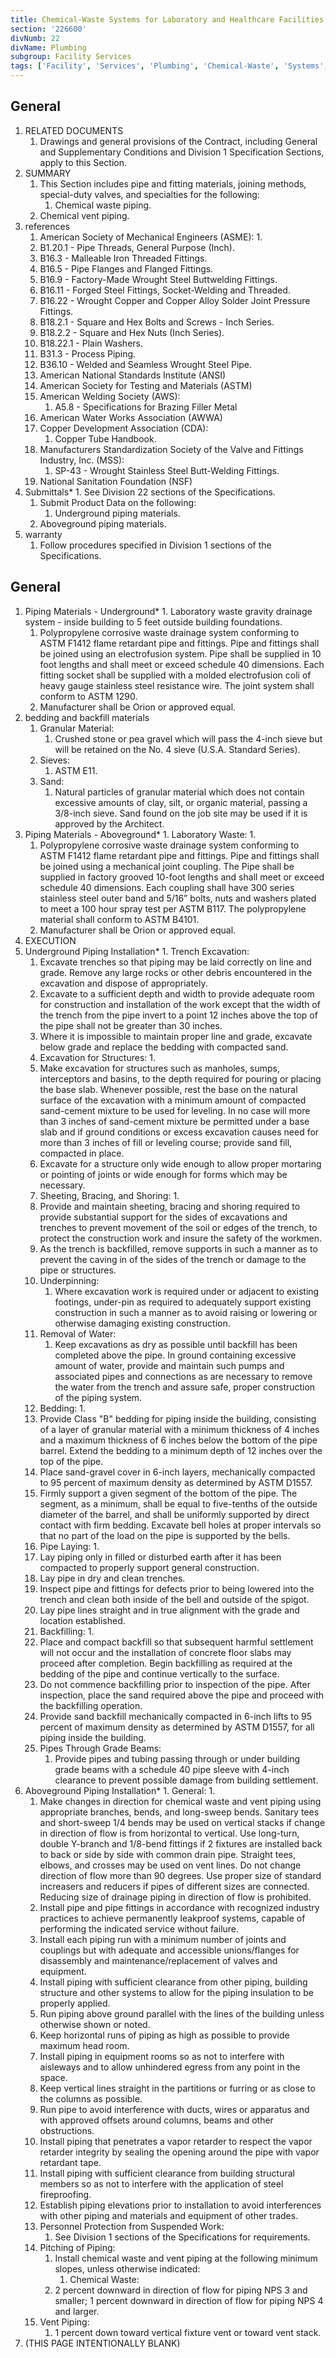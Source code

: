 ```yaml
---
title: Chemical-Waste Systems for Laboratory and Healthcare Facilities
section: '226600'
divNumb: 22
divName: Plumbing
subgroup: Facility Services
tags: ['Facility', 'Services', 'Plumbing', 'Chemical-Waste', 'Systems', 'Laboratory', 'Healthcare', 'Facilities']
---
```



## General

1. RELATED DOCUMENTS
   1. Drawings and general provisions of the Contract, including General and Supplementary Conditions and Division 1 Specification Sections, apply to this Section.
1. SUMMARY
   1. This Section includes pipe and fitting materials, joining methods, special-duty valves, and specialties for the following:
      1. Chemical waste piping.
   1. Chemical vent piping.
1. references
   1. American Society of Mechanical Engineers (ASME):
      1. 
   1. B1.20.1 - Pipe Threads, General Purpose (Inch).
   1. B16.3 - Malleable Iron Threaded Fittings.
   1. B16.5 - Pipe Flanges and Flanged Fittings.
   1. B16.9 - Factory-Made Wrought Steel Buttwelding Fittings.
   1. B16.11 - Forged Steel Fittings, Socket-Welding and Threaded.
   1. B16.22 - Wrought Copper and Copper Alloy Solder Joint Pressure Fittings.
   1. B18.2.1 - Square and Hex Bolts and Screws - Inch Series.
   1. B18.2.2 - Square and Hex Nuts (Inch Series).
   1. B18.22.1 - Plain Washers.
   1. B31.3 - Process Piping.
   1. B36.10 - Welded and Seamless Wrought Steel Pipe.
   1. American National Standards Institute (ANSI)
   1. American Society for Testing and Materials (ASTM)
   1. American Welding Society (AWS):
      1. A5.8 - Specifications for Brazing Filler Metal
   1. American Water Works Association (AWWA)
   1. Copper Development Association (CDA):
      1. Copper Tube Handbook.
   1. Manufacturers Standardization Society of the Valve and Fittings Industry, Inc. (MSS):
      1. SP-43 - Wrought Stainless Steel Butt-Welding Fittings.
   1. National Sanitation Foundation (NSF) 
1. Submittals*   1. See Division 22 sections of the Specifications. 
   1. Submit Product Data on the following:
      1. Underground piping materials.
   1. Aboveground piping materials.
1. warranty
   1. Follow procedures specified in Division 1 sections of the Specifications. 

## General

1. Piping Materials - Underground*   1. Laboratory waste gravity drainage system - inside building to 5 feet outside building foundations. 
   1. Polypropylene corrosive waste drainage system conforming to ASTM F1412 flame retardant pipe and fittings. Pipe and fittings shall be joined using an electrofusion system. Pipe shall be supplied in 10 foot lengths and shall meet or exceed schedule 40 dimensions. Each fitting socket shall be supplied with a molded electrofusion coli of heavy gauge stainless steel resistance wire. The joint system shall conform to ASTM 1290.
   1. Manufacturer shall be Orion or approved equal. 
1. bedding and backfill materials
   1. Granular Material:
      1. Crushed stone or pea gravel which will pass the 4-inch sieve but will be retained on the No. 4 sieve (U.S.A. Standard Series).
   1. Sieves:
      1. ASTM E11.
   1. Sand:
      1. Natural particles of granular material which does not contain excessive amounts of clay, silt, or organic material, passing a 3/8-inch sieve. Sand found on the job site may be used if it is approved by the Architect.
1. Piping Materials - Aboveground*   1. Laboratory Waste:
      1. 
   1. Polypropylene corrosive waste drainage system conforming to ASTM F1412 flame retardant pipe and fittings. Pipe and fittings shall be joined using a mechanical joint coupling. The Pipe shall be supplied in factory grooved 10-foot lengths and shall meet or exceed schedule 40 dimensions. Each coupling shall have 300 series stainless steel outer band and 5/16” bolts, nuts and washers plated to meet a 100 hour spray test per ASTM B117. The polypropylene material shall conform to ASTM B4101.
   1. Manufacturer shall be Orion or approved equal.
1. EXECUTION
1. Underground Piping Installation*   1. Trench Excavation:
      1. Excavate trenches so that piping may be laid correctly on line and grade. Remove any large rocks or other debris encountered in the excavation and dispose of appropriately. 
   1. Excavate to a sufficient depth and width to provide adequate room for construction and installation of the work except that the width of the trench from the pipe invert to a point 12 inches above the top of the pipe shall not be greater than 30 inches. 
   1. Where it is impossible to maintain proper line and grade, excavate below grade and replace the bedding with compacted sand. 
   1. Excavation for Structures:
      1. 
   1. Make excavation for structures such as manholes, sumps, interceptors and basins, to the depth required for pouring or placing the base slab. Whenever possible, rest the base on the natural surface of the excavation with a minimum amount of compacted sand-cement mixture to be used for leveling. In no case will more than 3 inches of sand-cement mixture be permitted under a base slab and if ground conditions or excess excavation causes need for more than 3 inches of fill or leveling course; provide sand fill, compacted in place. 
   1. Excavate for a structure only wide enough to allow proper mortaring or pointing of joints or wide enough for forms which may be necessary. 
   1. Sheeting, Bracing, and Shoring:
      1. 
   1. Provide and maintain sheeting, bracing and shoring required to provide substantial support for the sides of excavations and trenches to prevent movement of the soil or edges of the trench, to protect the construction work and insure the safety of the workmen. 
   1. As the trench is backfilled, remove supports in such a manner as to prevent the caving in of the sides of the trench or damage to the pipe or structures. 
   1. Underpinning:
      1. Where excavation work is required under or adjacent to existing footings, under-pin as required to adequately support existing construction in such a manner as to avoid raising or lowering or otherwise damaging existing construction. 
   1. Removal of Water:
      1. Keep excavations as dry as possible until backfill has been completed above the pipe. In ground containing excessive amount of water, provide and maintain such pumps and associated pipes and connections as are necessary to remove the water from the trench and assure safe, proper construction of the piping system. 
   1. Bedding:
      1. 
   1. Provide Class "B" bedding for piping inside the building, consisting of a layer of granular material with a minimum thickness of 4 inches and a maximum thickness of 6 inches below the bottom of the pipe barrel. Extend the bedding to a minimum depth of 12 inches over the top of the pipe. 
   1. Place sand-gravel cover in 6-inch layers, mechanically compacted to 95 percent of maximum density as determined by ASTM D1557. 
   1. Firmly support a given segment of the bottom of the pipe. The segment, as a minimum, shall be equal to five-tenths of the outside diameter of the barrel, and shall be uniformly supported by direct contact with firm bedding. Excavate bell holes at proper intervals so that no part of the load on the pipe is supported by the bells. 
   1. Pipe Laying:
      1. 
   1. Lay piping only in filled or disturbed earth after it has been compacted to properly support general construction. 
   1. Lay pipe in dry and clean trenches. 
   1. Inspect pipe and fittings for defects prior to being lowered into the trench and clean both inside of the bell and outside of the spigot. 
   1. Lay pipe lines straight and in true alignment with the grade and location established. 
   1. Backfilling:
      1. 
   1. Place and compact backfill so that subsequent harmful settlement will not occur and the installation of concrete floor slabs may proceed after completion. Begin backfilling as required at the bedding of the pipe and continue vertically to the surface. 
   1. Do not commence backfilling prior to inspection of the pipe. After inspection, place the sand required above the pipe and proceed with the backfilling operation. 
   1. Provide sand backfill mechanically compacted in 6-inch lifts to 95 percent of maximum density as determined by ASTM D1557, for all piping inside the building. 
   1. Pipes Through Grade Beams:
      1. Provide pipes and tubing passing through or under building grade beams with a schedule 40 pipe sleeve with 4-inch clearance to prevent possible damage from building settlement. 
1. Aboveground Piping Installation*	1. General:
      1. 
   1. Make changes in direction for chemical waste and vent piping using appropriate branches, bends, and long-sweep bends. Sanitary tees and short-sweep 1/4 bends may be used on vertical stacks if change in direction of flow is from horizontal to vertical. Use long-turn, double Y-branch and 1/8-bend fittings if 2 fixtures are installed back to back or side by side with common drain pipe. Straight tees, elbows, and crosses may be used on vent lines. Do not change direction of flow more than 90 degrees. Use proper size of standard increasers and reducers if pipes of different sizes are connected. Reducing size of drainage piping in direction of flow is prohibited.
   1. Install pipe and pipe fittings in accordance with recognized industry practices to achieve permanently leakproof systems, capable of performing the indicated service without failure.
   1. Install each piping run with a minimum number of joints and couplings but with adequate and accessible unions/flanges for disassembly and maintenance/replacement of valves and equipment.
   1. Install piping with sufficient clearance from other piping, building structure and other systems to allow for the piping insulation to be properly applied.
   1. Run piping above ground parallel with the lines of the building unless otherwise shown or noted. 
   1. Keep horizontal runs of piping as high as possible to provide maximum head room. 
   1. Install piping in equipment rooms so as not to interfere with aisleways and to allow unhindered egress from any point in the space.
   1. Keep vertical lines straight in the partitions or furring or as close to the columns as possible. 
   1. Run pipe to avoid interference with ducts, wires or apparatus and with approved offsets around columns, beams and other obstructions. 
   1. Install piping that penetrates a vapor retarder to respect the vapor retarder integrity by sealing the opening around the pipe with vapor retardant tape. 
   1. Install piping with sufficient clearance from building structural members so as not to interfere with the application of steel fireproofing.
   1. Establish piping elevations prior to installation to avoid interferences with other piping and materials and equipment of other trades. 
   1. Personnel Protection from Suspended Work:
      1. See Division 1 sections of the Specifications for requirements.
   1. Pitching of Piping:
      1. Install chemical waste and vent piping at the following minimum slopes, unless otherwise indicated:
            1. Chemical Waste:
      1. 2 percent downward in direction of flow for piping NPS 3 and smaller; 1 percent downward in direction of flow for piping NPS 4 and larger.
   1. Vent Piping:
      1. 1 percent down toward vertical fixture vent or toward vent stack.
1. (THIS PAGE INTENTIONALLY BLANK)

